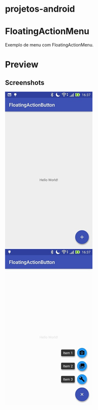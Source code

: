 # projetos-android
# FloatingActionMenu
Exemplo de menu com FloatingActionMenu.
# Preview
## Screenshots
![Image](https://github.com/programadorjatai/projetos-android/blob/master/dev/img/image1.jpeg)
![Image](https://github.com/programadorjatai/projetos-android/blob/master/dev/img/image2.jpeg)
